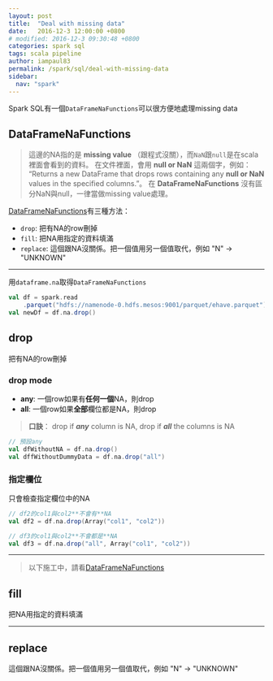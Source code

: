 ```yaml
---
layout: post
title:  "Deal with missing data"
date:   2016-12-3 12:00:00 +0800
# modified: 2016-12-3 09:30:48 +0800
categories: spark sql
tags: scala pipeline
author: iampaul83
permalink: /spark/sql/deal-with-missing-data
sidebar:
  nav: "spark"
---
```


Spark SQL有一個`DataFrameNaFunctions`可以很方便地處理missing data


## DataFrameNaFunctions

> 這邊的NA指的是 __missing value__ （跟程式沒關），而`NaN`跟`null`是在scala裡面會看到的資料。
> 在文件裡面，會用 __null or NaN__ 這兩個字，例如：
> “Returns a new DataFrame that drops rows containing any __null or NaN__ values in the specified columns.”。
> 在 __DataFrameNaFunctions__ 沒有區分NaN與null，一律當做missing value處理。

[DataFrameNaFunctions](http://spark.apache.org/docs/latest/api/scala/index.html#org.apache.spark.sql.DataFrameNaFunctions)有三種方法：
- `drop`: 把有NA的row刪掉
- `fill`: 把NA用指定的資料填滿
- `replace`: 這個跟NA沒關係。把一個值用另一個值取代，例如 "N" -> "UNKNOWN"

---

用`dataframe.na`取得`DataFrameNaFunctions`

```scala
val df = spark.read
    .parquet("hdfs://namenode-0.hdfs.mesos:9001/parquet/ehave.parquet")
val newDf = df.na.drop()
```

## drop

把有NA的row刪掉

### drop mode

- __any__: 一個row如果有**任何一個**NA，則drop
- __all__: 一個row如果**全部**欄位都是NA，則drop

> __口訣__： drop if ___any___ column is NA, drop if ___all___ the columns is NA

```scala
// 預設any
val dfWithoutNA = df.na.drop()
val dffWithoutDummyData = df.na.drop("all")
```

### 指定欄位

只會檢查指定欄位中的NA

```scala
// df2的col1與col2**不會有**NA
val df2 = df.na.drop(Array("col1", "col2"))

// df3的col1與col2**不會都是**NA
val df3 = df.na.drop("all", Array("col1", "col2"))
```

---

> 以下施工中，請看[DataFrameNaFunctions](http://spark.apache.org/docs/latest/api/scala/index.html#org.apache.spark.sql.DataFrameNaFunctions)

## fill

把NA用指定的資料填滿


----

## replace

這個跟NA沒關係。把一個值用另一個值取代，例如 "N" -> "UNKNOWN"
